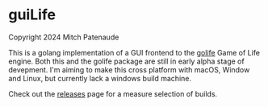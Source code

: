 # guiLife

Copyright 2024 Mitch Patenaude

This is a golang implementation of a GUI frontend to the
[golife](https://github.com/pneumaticdeath/golife) Game of Life engine.
Both this and the golife package are still in early alpha stage of 
devepment.  I'm aiming to make this cross platform with macOS, Window and
Linux, but currently lack a windows build machine.

Check out the [releases](https://github.com/pneumaticdeath/guiLife/releases) page for a measure selection of builds.
